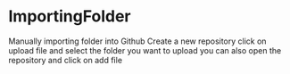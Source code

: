# ImportingFolder
Manually importing folder into Github
Create a new repository
click on upload file and select the folder you want to upload
you can also open the repository and click on add file

